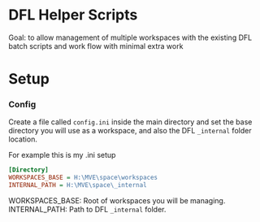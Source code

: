 # DFL Helper Scripts
Goal: to allow management of multiple workspaces with the existing DFL batch scripts and work flow with minimal extra work

# Setup


### Config
Create a file called `config.ini` inside the main directory and set the base directory you will use as a workspace, 
and also the DFL `_internal` folder location.

For example this is my .ini setup
```ini
[Directory]
WORKSPACES_BASE = H:\MVE\space\workspaces
INTERNAL_PATH = H:\MVE\space\_internal
```

WORKSPACES_BASE: Root of workspaces you will be managing.
INTERNAL_PATH: Path to DFL `_internal` folder.
